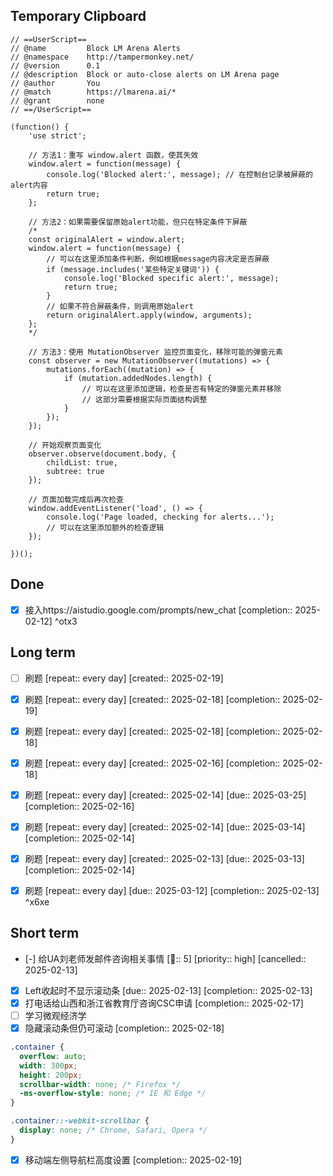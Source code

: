 ## Temporary Clipboard
```
// ==UserScript==
// @name         Block LM Arena Alerts
// @namespace    http://tampermonkey.net/
// @version      0.1
// @description  Block or auto-close alerts on LM Arena page
// @author       You
// @match        https://lmarena.ai/*
// @grant        none
// ==/UserScript==

(function() {
    'use strict';

    // 方法1：重写 window.alert 函数，使其失效
    window.alert = function(message) {
        console.log('Blocked alert:', message); // 在控制台记录被屏蔽的alert内容
        return true;
    };

    // 方法2：如果需要保留原始alert功能，但只在特定条件下屏蔽
    /*
    const originalAlert = window.alert;
    window.alert = function(message) {
        // 可以在这里添加条件判断，例如根据message内容决定是否屏蔽
        if (message.includes('某些特定关键词')) {
            console.log('Blocked specific alert:', message);
            return true;
        }
        // 如果不符合屏蔽条件，则调用原始alert
        return originalAlert.apply(window, arguments);
    };
    */

    // 方法3：使用 MutationObserver 监控页面变化，移除可能的弹窗元素
    const observer = new MutationObserver((mutations) => {
        mutations.forEach((mutation) => {
            if (mutation.addedNodes.length) {
                // 可以在这里添加逻辑，检查是否有特定的弹窗元素并移除
                // 这部分需要根据实际页面结构调整
            }
        });
    });

    // 开始观察页面变化
    observer.observe(document.body, {
        childList: true,
        subtree: true
    });

    // 页面加载完成后再次检查
    window.addEventListener('load', () => {
        console.log('Page loaded, checking for alerts...');
        // 可以在这里添加额外的检查逻辑
    });

})();
```
## Done
- [x] 接入https://aistudio.google.com/prompts/new_chat  [completion:: 2025-02-12] ^otx3
## Long term
- [ ] 刷题  [repeat:: every day]  [created:: 2025-02-19]
- [x] 刷题  [repeat:: every day]  [created:: 2025-02-18]  [completion:: 2025-02-19]
- [x] 刷题  [repeat:: every day]  [created:: 2025-02-18]  [completion:: 2025-02-18]
- [x] 刷题  [repeat:: every day]  [created:: 2025-02-16]  [completion:: 2025-02-18]
- [x] 刷题  [repeat:: every day]  [created:: 2025-02-14]  [due:: 2025-03-25]  [completion:: 2025-02-16]
- [x] 刷题  [repeat:: every day]  [created:: 2025-02-14]  [due:: 2025-03-14]  [completion:: 2025-02-14]
- [x] 刷题  [repeat:: every day]  [created:: 2025-02-13]  [due:: 2025-03-13]  [completion:: 2025-02-14]
- [x] 刷题  [repeat:: every day]  [due:: 2025-03-12]  [completion:: 2025-02-13] ^x6xe



## Short term
- [-] 给UA刘老师发邮件咨询相关事情  [🍅:: 5]  [priority:: high]  [cancelled:: 2025-02-13]
- [x] Left收起时不显示滚动条  [due:: 2025-02-13]  [completion:: 2025-02-13]
- [x] 打电话给山西和浙江省教育厅咨询CSC申请  [completion:: 2025-02-17]
- [ ] 学习微观经济学
- [x] 隐藏滚动条但仍可滚动  [completion:: 2025-02-18]
```css
.container {
  overflow: auto;
  width: 300px;
  height: 200px;
  scrollbar-width: none; /* Firefox */
  -ms-overflow-style: none; /* IE 和 Edge */
}

.container::-webkit-scrollbar {
  display: none; /* Chrome, Safari, Opera */
}
```
- [x] 移动端左侧导航栏高度设置  [completion:: 2025-02-19]
